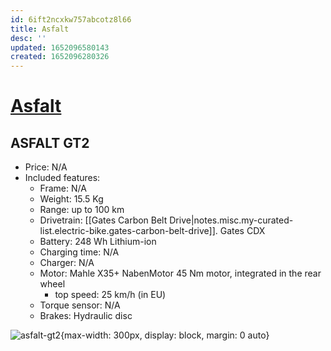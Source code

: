 ```yaml
---
id: 6ift2ncxkw757abcotz8l66
title: Asfalt
desc: ''
updated: 1652096580143
created: 1652096280326
---
```

# [Asfalt](https://www.asfalt.ch/)

## ASFALT GT2

- Price: N/A
- Included features:
    - Frame: N/A
    - Weight: 15.5 Kg
    - Range: up to 100 km
    - Drivetrain: [[Gates Carbon Belt Drive|notes.misc.my-curated-list.electric-bike.gates-carbon-belt-drive]]. Gates CDX
    - Battery: 248 Wh Lithium-ion
    - Charging time: N/A
    - Charger: N/A
    - Motor: Mahle X35+ NabenMotor 45 Nm motor, integrated in the rear wheel
        - top speed: 25 km/h (in EU)
    - Torque sensor: N/A
    - Brakes: Hydraulic disc

![asfalt-gt2](https://static.wixstatic.com/media/e3effb_f0eea5bc064b48108bf87ec0186f5461~mv2.png/v1/fill/w_1185,h_769,al_c,q_90,usm_0.66_1.00_0.01,enc_auto/ASFALT_GT_Pinion_man_silver_CityKit_HD_final_Freisteller.png){max-width: 300px, display: block, margin: 0 auto}